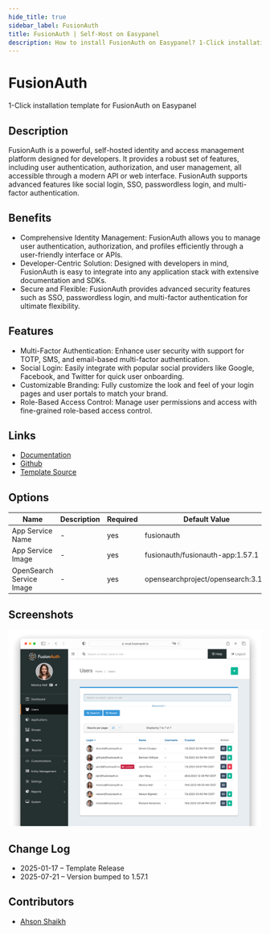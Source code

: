 ```yaml
---
hide_title: true
sidebar_label: FusionAuth
title: FusionAuth | Self-Host on Easypanel
description: How to install FusionAuth on Easypanel? 1-Click installation template for FusionAuth on Easypanel
---
```


<!-- generated -->

# FusionAuth

1-Click installation template for FusionAuth on Easypanel

## Description

FusionAuth is a powerful, self-hosted identity and access management platform designed for developers. It provides a robust set of features, including user authentication, authorization, and user management, all accessible through a modern API or web interface. FusionAuth supports advanced features like social login, SSO, passwordless login, and multi-factor authentication.

## Benefits

- Comprehensive Identity Management: FusionAuth allows you to manage user authentication, authorization, and profiles efficiently through a user-friendly interface or APIs.
- Developer-Centric Solution: Designed with developers in mind, FusionAuth is easy to integrate into any application stack with extensive documentation and SDKs.
- Secure and Flexible: FusionAuth provides advanced security features such as SSO, passwordless login, and multi-factor authentication for ultimate flexibility.

## Features

- Multi-Factor Authentication: Enhance user security with support for TOTP, SMS, and email-based multi-factor authentication.
- Social Login: Easily integrate with popular social providers like Google, Facebook, and Twitter for quick user onboarding.
- Customizable Branding: Fully customize the look and feel of your login pages and user portals to match your brand.
- Role-Based Access Control: Manage user permissions and access with fine-grained role-based access control.

## Links

- [Documentation](https://fusionauth.io/docs)
- [Github](https://github.com/FusionAuth)
- [Template Source](https://github.com/easypanel-io/templates/tree/main/templates/fusionauth)

## Options

Name | Description | Required | Default Value
-|-|-|-
App Service Name | - | yes | fusionauth
App Service Image | - | yes | fusionauth/fusionauth-app:1.57.1
OpenSearch Service Image | - | yes | opensearchproject/opensearch:3.1.0

## Screenshots

![FusionAuth Screenshot](./assets/screenshot.png)

## Change Log

- 2025-01-17 – Template Release
- 2025-07-21 – Version bumped to 1.57.1

## Contributors

- [Ahson Shaikh](https://github.com/Ahson-Shaikh)
